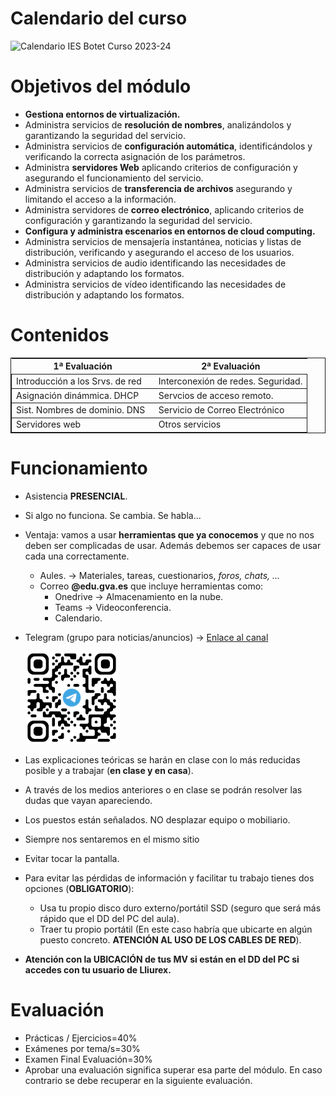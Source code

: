 Calendario del curso
===============
![Calendario IES Botet Curso 2023-24](img/CALENDARI2023-24.png "Calendario Botet Curso 2023-24")

Objetivos del módulo
===============
+ **Gestiona entornos de virtualización.**
+ Administra servicios de **resolución de nombres**, analizándolos y garantizando la seguridad del servicio.
+ Administra servicios de **configuración automática**, identificándolos y verificando la correcta asignación de los parámetros.
+ Administra **servidores Web** aplicando criterios de configuración y asegurando el funcionamiento del servicio.
+ Administra servicios de **transferencia de archivos** asegurando y limitando el acceso a la información.
+ Administra servidores de **correo electrónico**, aplicando criterios de configuración y garantizando la seguridad del servicio.
+ **Configura y administra escenarios en entornos de cloud computing.**
+ Administra servicios de mensajería instantánea, noticias y listas de distribución, verificando y asegurando el acceso de los usuarios.
+ Administra servicios de audio identificando las necesidades de distribución y adaptando los formatos.
+ Administra servicios de vídeo identificando las necesidades de distribución y adaptando los formatos.


Contenidos
===============

<table style=" margin-left: auto;margin-right: auto; border:1px solid;">
    <thead>
        <tr>
            <th>1ª Evaluación</th>
            <th>2ª Evaluación</th>
        </tr>
    </thead>
    <tbody style="border:1px solid;">
        <tr style="border:1px solid;">
            <td >Introducción a los Srvs. de red </td>
            <td >Interconexión de redes. Seguridad.</td>
        </tr>
        <tr style="border:1px solid;">
        <td>Asignación dinámmica. DHCP</td>
        <td>Servcios de acceso remoto.</td>
        </tr>
        <tr style="border:1px solid;">
            <td >Sist. Nombres de dominio. DNS&nbsp;&nbsp;</td>
            <td>Servicio de Correo Electrónico</td>
        </tr>
        <tr style="border:1px solid;">
        <td >Servidores web</td>
        <td>Otros servicios</td>
        </tr>
    </tbody>
</table>

Funcionamiento
===============

+ Asistencia **PRESENCIAL**.
+ Si algo no funciona. Se cambia. Se habla...
+ Ventaja: vamos a usar **herramientas que ya conocemos** y que no nos deben ser complicadas de usar. Además debemos ser capaces de usar cada una correctamente.
  + Aules. → Materiales, tareas, cuestionarios, *foros, chats, ...*
  + Correo **@edu.gva.es** que incluye herramientas como:
    + Onedrive → Almacenamiento en la nube.
    + Teams → Videoconferencia.
    + Calendario.
+ Telegram (grupo para noticias/anuncios) → [Enlace al canal](https://t.me/+hSH3fGQkQBs2Mzlk)

  ![QRGrupoTelegram](img/QRGrupoTelegram.png "Enlace al canal de Telegram")

+ Las explicaciones teóricas se harán en clase con lo más reducidas posible y a trabajar (**en clase y en casa**).
+ A través de los medios anteriores o en clase se podrán resolver las dudas que vayan apareciendo.
+ Los puestos están señalados. NO desplazar equipo o mobiliario.
+ Siempre nos sentaremos en el mismo sitio
+ Evitar tocar la pantalla.
+ Para evitar las pérdidas de información y facilitar tu trabajo tienes dos opciones (**OBLIGATORIO**):
  + Usa tu propio disco duro externo/portátil SSD (seguro que será más rápido que el DD del PC del aula).
  + Traer tu propio portátil (En este caso habría que ubicarte en algún puesto concreto. **ATENCIÓN AL USO DE LOS CABLES DE RED**).
+ **Atención con la UBICACIÓN de tus MV si están en el DD del PC si accedes con tu usuario de Lliurex.**

Evaluación
===========

+ Prácticas / Ejercicios=40%
+ Exámenes por tema/s=30%
+ Examen Final Evaluación=30%
+ Aprobar una evaluación significa superar esa parte del módulo. En caso contrario se debe recuperar en la siguiente evaluación.
